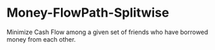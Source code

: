 # Money-FlowPath-Splitwise
Minimize Cash Flow among a given set of friends who have borrowed money from each other.
